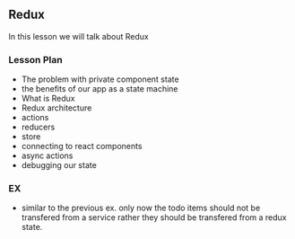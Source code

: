 ## Redux

In this lesson we will talk about Redux

### Lesson Plan

* The problem with private component state
* the benefits of our app as a state machine
* What is Redux
* Redux architecture
* actions
* reducers
* store
* connecting to react components
* async actions
* debugging our state

### EX

* similar to the previous ex. only now the todo items should not be transfered from a service rather they should be transfered from a redux state.
